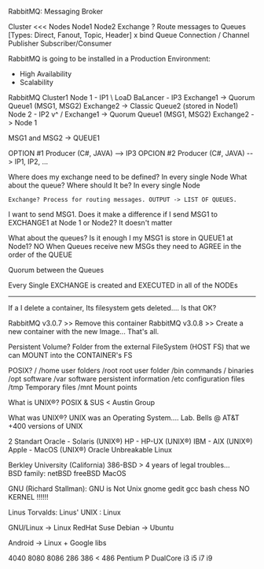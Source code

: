 RabbitMQ: Messaging Broker

Cluster <<<
    Nodes
        Node1
        Node2
    Exchange ?      Route messages to Queues   [Types: Direct, Fanout, Topic, Header]
      x bind
    Queue
    Connection / Channel
    Publisher
    Subscriber/Consumer
    
RabbitMQ is going to be installed in a Production Environment:
- High Availability
- Scalability


RabbitMQ Cluster1
    Node 1 - IP1                    \   LoaD BaLancer - IP3
        Exchange1 -> Quorum Queue1 (MSG1, MSG2)
        Exchange2 -> Classic Queue2 (stored in Node1)
    Node 2 - IP2       v^           /
        Exchange1 -> Quorum Queue1 (MSG1, MSG2)
        Exchange2 -> Node 1

MSG1 and MSG2 -> QUEUE1

OPTION #1 Producer (C#, JAVA) --> IP3
OPCION #2 Producer (C#, JAVA) --> IP1, IP2, ...

Where does my exchange need to be defined? In every single Node
What about the queue? Where should It be?  In every single Node

    Exchange? Process for routing messages. OUTPUT -> LIST OF QUEUES.
    
I want to send MSG1. Does it make a difference if 
    I send MSG1 to EXCHANGE1 at Node 1 or Node2? It doesn't matter
    
What about the queues? Is it enough I my MSG1 is store in QUEUE1 at Node1? NO
When Queues receive new MSGs they need to AGREE in the order of the QUEUE

Quorum between the Queues

Every Single EXCHANGE is created and EXECUTED in all of the NODEs


---
If a I delete a container, Its filesystem gets deleted.... Is that OK?

RabbitMQ v3.0.7 >> Remove this container
RabbitMQ v3.0.8 >> Create a new container with the new Image... That's all.


Persistent Volume? Folder from the external FileSystem (HOST FS) 
                    that we can MOUNT into the CONTAINER's FS
                    
                    
POSIX?
/
/home           user folders
/root           root user folder
/bin            commands / binaries
/opt            software
/var            software persistent information
/etc            configuration files
/tmp            Temporary files
/mnt            Mount points

What is UNIX®? POSIX & SUS < Austin Group

What was UNIX®? UNIX was an Operating System.... Lab. Bells @ AT&T 
    +400 versions of UNIX 

2 Standart
Oracle - Solaris (UNIX®)
HP     - HP-UX   (UNIX®)
IBM    - AIX     (UNIX®)
Apple  - MacOS   (UNIX®)
         Oracle Unbreakable Linux

Berkley University (California) 386-BSD > 4 years of legal troubles...  
BSD family:
    netBSD
    freeBSD
    MacOS

GNU (Richard Stallman): GNU is Not Unix
    gnome
    gedit
    gcc
    bash
    chess
    NO KERNEL !!!!!!

Linus Torvalds: Linus' UNIX : Linux

GNU/Linux -> Linux
    RedHat
    Suse
    Debian -> Ubuntu

Android -> Linux + Google libs



4040
8080
8086
286
386 <
486
Pentium
P DualCore
i3
i5
i7
i9

